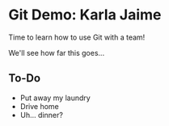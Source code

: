 # Git Demo: Karla Jaime

Time to learn how to use Git with a team!

We'll see how far this goes...

## To-Do
- Put away my laundry
- Drive home
- Uh... dinner?
